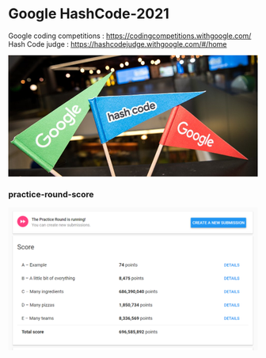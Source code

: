 # Google HashCode-2021

Google coding competitions : https://codingcompetitions.withgoogle.com/  
Hash Code judge : https://hashcodejudge.withgoogle.com/#/home

![hash-code](other/hashcode-img.jpg)

### practice-round-score
![practice-round-score](other/practice-round-score.PNG)
